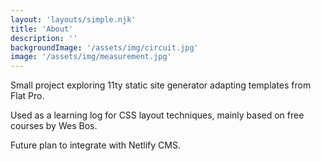 ```yaml
---
layout: 'layouts/simple.njk'
title: 'About'
description: ''
backgroundImage: '/assets/img/circuit.jpg'
image: '/assets/img/measurement.jpg'
---
```


Small project exploring 11ty static site generator adapting templates from Flat Pro.

Used as a learning log for CSS layout techniques, mainly based on free courses by Wes Bos.

Future plan to integrate with Netlify CMS.

